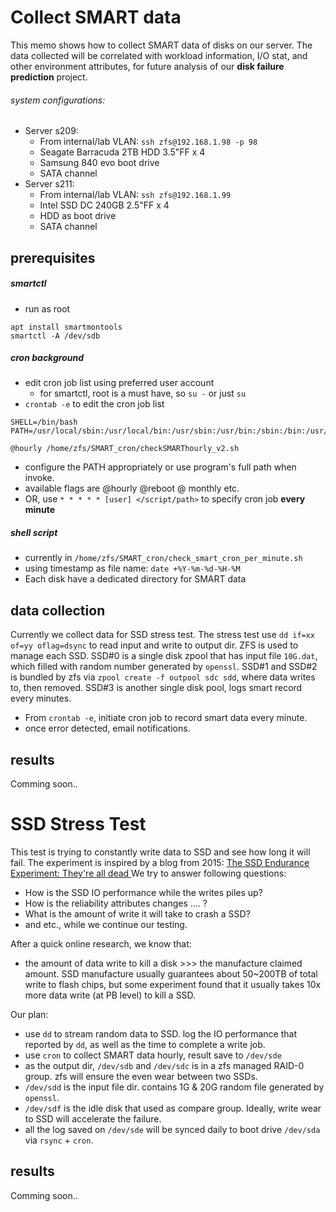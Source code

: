 # Collect SMART data
This memo shows how to collect SMART data of disks on our server. The data collected will be correlated with workload information, I/O stat, and other environment attributes, for future analysis of our **disk failure prediction** project.
###### system configurations:
- Server s209: 
  - From internal/lab VLAN:  `ssh zfs@192.168.1.98 -p 98`
  - Seagate Barracuda 2TB HDD 3.5"FF x 4
  - Samsung 840 evo boot drive
  - SATA channel
- Server s211:
  - From internal/lab VLAN:  `ssh zfs@192.168.1.99`
  - Intel SSD DC 240GB 2.5"FF x 4
  - HDD as boot drive
  - SATA channel


## prerequisites

##### smartctl 
- run as root

```
apt install smartmontools
smartctl -A /dev/sdb
```

##### cron background
- edit cron job list using preferred user account
  - for smartctl, root is a must have, so `su -` or just `su`
- `crontab -e` to edit the cron job list
```
SHELL=/bin/bash
PATH=/usr/local/sbin:/usr/local/bin:/usr/sbin:/usr/bin:/sbin:/bin:/usr/games:/usr/local/games

@hourly /home/zfs/SMART_cron/checkSMARThourly_v2.sh
```
- configure the PATH appropriately or use program's full path when invoke.
- available flags are @hourly @reboot @ monthly etc.
- OR, use `* * * * * [user] </script/path>` to specify cron job **every minute**

##### shell script
- currently in `/home/zfs/SMART_cron/check_smart_cron_per_minute.sh`
- using timestamp as file name: `date +%Y-%m-%d-%H-%M`
- Each disk have a dedicated directory for SMART data

## data collection
Currently we collect data for SSD stress test. The stress test use `dd if=xx of=yy oflag=dsync` to read input and write to output dir. ZFS is used to manage each SSD. SSD#0 is a single disk zpool that has input file `10G.dat`, which filled with random number generated by `openssl`. SSD#1 and SSD#2 is bundled by zfs via `zpool create -f outpool sdc sdd`, where data writes to, then removed. SSD#3 is another single disk pool, logs smart record every minutes. 

- From `crontab -e`, initiate cron job to record smart data every minute.
- once error detected, email notifications.

## results
Comming soon..

# SSD Stress Test
This test is trying to constantly write data to SSD and see how long it will fail. The experiment is inspired by a blog from 2015: [The SSD Endurance Experiment: They're all dead
](https://techreport.com/review/27909/the-ssd-endurance-experiment-theyre-all-dead)
We try to answer following questions:
- How is the SSD IO performance while the writes piles up?
- How is the reliability attributes changes .... ?
- What is the amount of write it will take to crash a SSD?
- and etc., while we continue our testing.

After a quick online research, we know that:
- the amount of data write to kill a disk >>> the manufacture claimed amount. SSD manufacture usually guarantees about 50~200TB of total write to flash chips, but some experiment found that it usually takes 10x more data write (at PB level) to kill a SSD.

Our plan:
- use `dd` to stream random data to SSD. log the IO performance that reported by `dd`, as well as the time to complete a write job.
- use `cron` to collect SMART data hourly, result save to `/dev/sde`
- as the output dir, `/dev/sdb` and `/dev/sdc` is in a zfs managed RAID-0 group. zfs will ensure the even wear between two SSDs.
- `/dev/sdd` is the input file dir. contains 1G & 20G random file generated by `openssl`.
- `/dev/sdf` is the idle disk that used as compare group. Ideally, write wear to SSD will accelerate the failure.
- all the log saved on `/dev/sde` will be synced daily to boot drive `/dev/sda` via `rsync` + `cron`.

## results
Comming soon..


